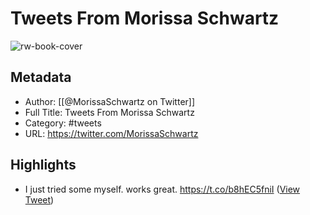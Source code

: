 # Tweets From Morissa Schwartz

![rw-book-cover](https://pbs.twimg.com/profile_images/1614266566870274048/EW5_8V6o.jpg)

## Metadata
- Author: [[@MorissaSchwartz on Twitter]]
- Full Title: Tweets From Morissa Schwartz
- Category: #tweets
- URL: https://twitter.com/MorissaSchwartz

## Highlights
- I just tried some myself. works great. https://t.co/b8hEC5fniI ([View Tweet](https://twitter.com/MorissaSchwartz/status/1576842908795535360))
